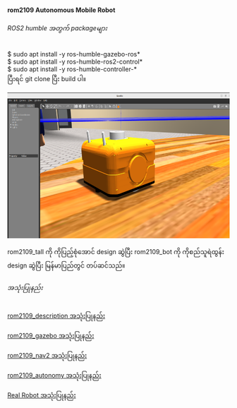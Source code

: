 #### rom2109 Autonomous Mobile Robot

###### ROS2 humble အတွက် packageများ

$ sudo apt install -y ros-humble-gazebo-ros* <br>
$ sudo apt install -y ros-humble-ros2-control* <br>
$ sudo apt install -y ros-humble-controller-* <br>
ပြီးရင်  git clone ပြီး build ပါ။

<img src="images/orange_bot.png" width="619" height="330" />

rom2109_tall ကို ကိုပြည့်စုံအောင် design ဆွဲပြီး rom2109_bot ကို ကိုစည်သူရဲထွန်း design ဆွဲပြီး မြန်မာပြည်တွင် တပ်ဆင်သည်။

###### အသုံးပြုနည်း
<a href="www.google.com">rom2109_description အသုံးပြုနည်း </a> 

<a href="www.google.com">rom2109_gazebo အသုံးပြုနည်း </a> 

<a href="www.google.com">rom2109_nav2 အသုံးပြုနည်း </a> 

<a href="www.google.com">rom2109_autonomy အသုံးပြုနည်း </a> 

<a href="www.google.com">Real Robot အသုံးပြုနည်း </a> 

